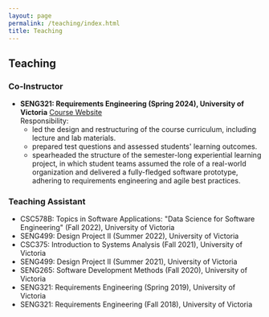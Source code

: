 ```yaml
---
layout: page
permalink: /teaching/index.html
title: Teaching
---
```


## Teaching

### Co-Instructor

- <b>SENG321: Requirements Engineering (Spring 2024), University of Victoria</b> [Course Website](https://github.com/Uvic-SENG321Spring2024/course) <br>
  Responsibility: <br>
  - led the design and restructuring of the course curriculum, including lecture and lab materials.
  - prepared test questions and assessed students' learning outcomes.
  - spearheaded the structure of the semester-long experiential learning project, in which student teams assumed the role of a real-world organization and delivered a fully-fledged software prototype, adhering to requirements engineering and agile best practices.

### Teaching Assistant

- CSC578B: Topics in Software Applications: "Data Science for Software Engineering" (Fall 2022), University of Victoria
- SENG499: Design Project II (Summer 2022), University of Victoria
- CSC375: Introduction to Systems Analysis (Fall 2021), University of Victoria
- SENG499: Design Project II (Summer 2021), University of Victoria
- SENG265: Software Development Methods (Fall 2020), University of Victoria
- SENG321: Requirements Engineering (Spring 2019), University of Victoria
- SENG321: Requirements Engineering (Fall 2018), University of Victoria
